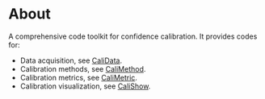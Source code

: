 # About
A comprehensive code toolkit for confidence calibration. It provides codes for:
 - Data acquisition, see [CaliData](https://github.com/NeuroDong/Confidence_Calibration/tree/main/Code%20Toolkit/CaliData).
 - Calibration methods, see [CaliMethod](https://github.com/NeuroDong/Confidence_Calibration/tree/main/Code%20Toolkit/CaliMethod).
 - Calibration metrics, see [CaliMetric](https://github.com/NeuroDong/Confidence_Calibration/tree/main/Code%20Toolkit/CaliMetric).
 - Calibration visualization, see [CaliShow](https://github.com/NeuroDong/Confidence_Calibration/tree/main/Code%20Toolkit/CaliShow).
